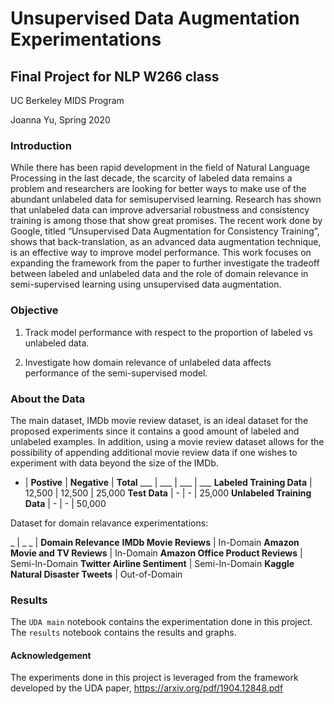 # Unsupervised Data Augmentation Experimentations
## Final Project for NLP W266 class

UC Berkeley MIDS Program 

Joanna Yu, Spring 2020

### Introduction
While there has been rapid development in the field of Natural Language Processing in the last decade, the scarcity of labeled data remains a problem and researchers are looking for better ways to make use of the abundant unlabeled data for semisupervised
learning. Research has shown that unlabeled data can improve adversarial robustness and consistency training is among those that show great promises. The recent work done by Google, titled “Unsupervised Data Augmentation for Consistency Training”, shows that back-translation, as an advanced data augmentation technique, is an effective way to improve model performance. This work focuses on expanding the framework from the paper to further investigate the tradeoff between labeled and unlabeled data and the role of domain relevance in semi-supervised learning using unsupervised data augmentation.

### Objective 

1. Track model performance with respect to the proportion of labeled vs unlabeled data.

2. Investigate how domain relevance of unlabeled data affects performance of the semi-supervised model.

### About the Data

The main dataset, IMDb movie review dataset, is an ideal dataset for the proposed experiments since it contains a good amount of labeled and unlabeled examples. In addition, using a movie review dataset allows for the possibility of appending additional movie review data if one wishes to experiment with data beyond the size of the IMDb.


 - | **Postive** | **Negative** | **Total**
 ___ | ___ | ___ | ___ 
**Labeled Training Data** | 12,500 | 12,500 | 25,000
**Test Data** | - | - | 25,000
**Unlabeled Training Data** | - | - | 50,000

Dataset for domain relavance experimentations:

_ | _
_ | **Domain Relevance**
**IMDb Movie Reviews** | In-Domain
**Amazon Movie and TV Reviews** | In-Domain
**Amazon Office Product Reviews** | Semi-In-Domain
**Twitter Airline Sentiment** | Semi-In-Domain
**Kaggle Natural Disaster Tweets** | Out-of-Domain




### Results
The `UDA main` notebook contains the experimentation done in this project. The `results` notebook contains the results and graphs.

#### Acknowledgement
The experiments done in this project is leveraged from the framework developed by the UDA paper, https://arxiv.org/pdf/1904.12848.pdf
